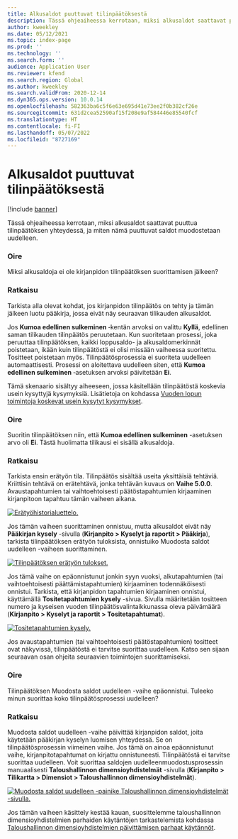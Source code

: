 ```yaml
---
title: Alkusaldot puuttuvat tilinpäätöksestä
description: Tässä ohjeaiheessa kerrotaan, miksi alkusaldot saattavat puuttua tilinpäätöksen yhteydessä, ja miten nämä puuttuvat saldot muodostetaan uudelleen.
author: kweekley
ms.date: 05/12/2021
ms.topic: index-page
ms.prod: ''
ms.technology: ''
ms.search.form: ''
audience: Application User
ms.reviewer: kfend
ms.search.region: Global
ms.author: kweekley
ms.search.validFrom: 2020-12-14
ms.dyn365.ops.version: 10.0.14
ms.openlocfilehash: 582363ba6c5f6e63e695d41e73ee2f0b382cf26e
ms.sourcegitcommit: 631d2cea52590af15f208e9af584446e85540fcf
ms.translationtype: HT
ms.contentlocale: fi-FI
ms.lasthandoff: 05/07/2022
ms.locfileid: "8727169"
---
```

# <a name="year-end-close-missing-opening-balances"></a>Alkusaldot puuttuvat tilinpäätöksestä

[!include [banner](../includes/banner.md)]

Tässä ohjeaiheessa kerrotaan, miksi alkusaldot saattavat puuttua tilinpäätöksen yhteydessä, ja miten nämä puuttuvat saldot muodostetaan uudelleen.

### <a name="symptom"></a>Oire

Miksi alkusaldoja ei ole kirjanpidon tilinpäätöksen suorittamisen jälkeen? 

### <a name="resolution"></a>Ratkaisu

Tarkista alla olevat kohdat, jos kirjanpidon tilinpäätös on tehty ja tämän jälkeen luotu pääkirja, jossa eivät näy seuraavan tilikauden alkusaldot.

Jos **Kumoa edellinen sulkeminen** ‑kentän arvoksi on valittu **Kyllä**, edellinen saman tilikauden tilinpäätös peruutetaan. Kun suoritetaan prosessi, joka peruuttaa tilinpäätöksen, kaikki loppusaldo- ja alkusaldomerkinnät poistetaan, ikään kuin tilinpäätöstä ei olisi missään vaiheessa suoritettu. Tositteet poistetaan myös. Tilinpäätösprosessia ei suoriteta uudelleen automaattisesti. Prosessi on aloitettava uudelleen siten, että **Kumoa edellinen sulkeminen** ‑asetuksen arvoksi päivitetään **Ei**.

Tämä skenaario sisältyy aiheeseen, jossa käsitellään tilinpäätöstä koskevia usein kysyttyjä kysymyksiä. Lisätietoja on kohdassa [Vuoden lopun toimintoja koskevat usein kysytyt kysymykset](faq-year-end-activities.md).

### <a name="symptom"></a>Oire

Suoritin tilinpäätöksen niin, että **Kumoa edellinen sulkeminen** -asetuksen arvo oli **Ei**. Tästä huolimatta tilikausi ei sisällä alkusaldoja.

### <a name="resolution"></a>Ratkaisu

Tarkista ensin erätyön tila. Tilinpäätös sisältää useita yksittäisiä tehtäviä. Kriittisin tehtävä on erätehtävä, jonka tehtävän kuvaus on **Vaihe 5.0.0**. Avaustapahtumien tai vaihtoehtoisesti päätöstapahtumien kirjaaminen kirjanpitoon tapahtuu tämän vaiheen aikana. 

[![Erätyöhistorialuettelo.](./media/yec-mssng-open-blnces-01.png)](./media/yec-mssng-open-blnces-01.png)

Jos tämän vaiheen suorittaminen onnistuu, mutta alkusaldot eivät näy **Pääkirjan kysely** -sivulla (**Kirjanpito > Kyselyt ja raportit > Pääkirja**), tarkista tilinpäätöksen erätyön tuloksista, onnistuiko Muodosta saldot uudelleen -vaiheen suorittaminen.

[![Tilinpäätöksen erätyön tulokset.](./media/yec-mssng-open-blnces-02.png)](./media/yec-mssng-open-blnces-02.png)

Jos tämä vaihe on epäonnistunut jonkin syyn vuoksi, alkutapahtumien (tai vaihtoehtoisesti päättämistapahtumien) kirjaaminen todennäköisesti onnistui. Tarkista, että kirjanpidon tapahtumien kirjaaminen onnistui, käyttämällä **Tositetapahtumien kysely** -sivua. Sivulla määritetään tositteen numero ja kyseisen vuoden tilinpäätösvalintaikkunassa oleva päivämäärä (**Kirjanpito > Kyselyt ja raportit > Tositetapahtumat**).

[![Tositetapahtumien kysely.](./media/yec-mssng-open-blnces-03.png)](./media/yec-mssng-open-blnces-03.png)

Jos avaustapahtumien (tai vaihtoehtoisesti päätöstapahtumien) tositteet ovat näkyvissä, tilinpäätöstä ei tarvitse suorittaa uudelleen. Katso sen sijaan seuraavan osan ohjeita seuraavien toimintojen suorittamiseksi.

### <a name="symptom"></a>Oire

Tilinpäätöksen Muodosta saldot uudelleen -vaihe epäonnistui. Tuleeko minun suorittaa koko tilinpäätösprosessi uudelleen?

### <a name="resolution"></a>Ratkaisu

Muodosta saldot uudelleen -vaihe päivittää kirjanpidon saldot, joita käytetään pääkirjan kyselyn luomisen yhteydessä.  Se on tilinpäätösprosessin viimeinen vaihe.  Jos tämä on ainoa epäonnistunut vaihe, kirjanpitotapahtumat on kirjattu onnistuneesti.  Tilinpäätöstä ei tarvitse suorittaa uudelleen. Voit suorittaa saldojen uudelleenmuodostusprosessin manuaalisesti **Taloushallinnon dimensioyhdistelmät** -sivulla (**Kirjanpito > Tilikartta > Dimensiot > Taloushallinnon dimensioyhdistelmät**).

[![Muodosta saldot uudelleen -painike Taloushallinnon dimensioyhdistelmät -sivulla.](./media/yec-mssng-open-blnces-04.png)](./media/yec-mssng-open-blnces-04.png)

Jos tämän vaiheen käsittely kestää kauan, suosittelemme taloushallinnon dimensioyhdistelmien parhaiden käytäntöjen tarkastelemista kohdassa [Taloushallinnon dimensioyhdistelmien päivittämisen parhaat käytännöt](https://community.dynamics.com/365/financeandoperations/b/dynamics-365-finance-blog/posts/best-practices-for-updating-financial-dimension-set-dimension-sets). 

